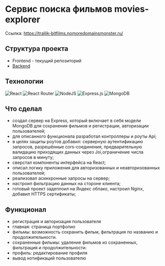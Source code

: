 # Сервис поиска фильмов movies-explorer

Ссылка: https://trallik-bitfilms.nomoredomainsmonster.ru/

## Структура проекта
- Frontend - текущий репозиторий
- [Backend](https://github.com/trallik74/movies-explorer-api)

## Технологии
![React](https://img.shields.io/badge/react-%2320232a.svg?style=for-the-badge&logo=react&logoColor=%2361DAFB)
![React Router](https://img.shields.io/badge/React_Router-CA4245?style=for-the-badge&logo=react-router&logoColor=white)
![NodeJS](https://img.shields.io/badge/node.js-6DA55F?style=for-the-badge&logo=node.js&logoColor=white)
![Express.js](https://img.shields.io/badge/express.js-%23404d59.svg?style=for-the-badge&logo=express&logoColor=%2361DAFB)
![MongoDB](https://img.shields.io/badge/MongoDB-%234ea94b.svg?style=for-the-badge&logo=mongodb&logoColor=white)

## Что сделал
- создал сервер на Express, который включает в себя модели MongoDB для сохранения фильмов и регистрации, авторизации пользователей;
- для описанного функционала разработал контроллеры и роуты Api;
- в целях защиты роутов добавил:
серверную аутентификацию запросов, разрешённые cors-соединения, предварительную валидацию приходящих данных через Joi,ограничение числа запросов в минуту;
- сверстал компоненты интерфейса на React;
- описал логику приложения для авторизованных и неавторизованных пользователей;
- реализовал асинхронные запросы на сервер;
- настроил фильтрацию данных на стороне клиента;
- готовый проект задеплоил на Яндекс облако, настроил Nginx, добавил HTTPS сертификаты;

## Функционал
- регистрация и авторизация пользователя
- главная: страница портфолио
- фильмы: возможность сохранить фильм, фильтрация по названию и продолжительности.
- сохраненные фильмы: удаление фильмов из сохраненных, фильтрация и продолжительности.
- профиль: редактирование профиля
- вывод нотификаций пользователю
